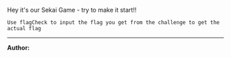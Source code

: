 Hey it's our Sekai Game - try to make it start!!

`Use flagCheck to input the flag you get from the challenge to get the actual flag`

---
**Author:**
